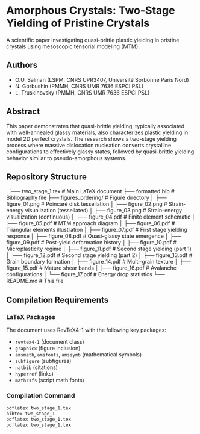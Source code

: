 # Amorphous Crystals: Two-Stage Yielding of Pristine Crystals

A scientific paper investigating quasi-brittle plastic yielding in pristine crystals using mesoscopic tensorial modeling (MTM).

## Authors
- O.U. Salman (LSPM, CNRS UPR3407, Université Sorbonne Paris Nord)
- N. Gorbushin (PMMH, CNRS UMR 7636 ESPCI PSL)
- L. Truskinovsky (PMMH, CNRS UMR 7636 ESPCI PSL)

## Abstract
This paper demonstrates that quasi-brittle yielding, typically associated with well-annealed glassy materials, also characterizes plastic yielding in model 2D perfect crystals. The research shows a two-stage yielding process where massive dislocation nucleation converts crystalline configurations to effectively glassy states, followed by quasi-brittle yielding behavior similar to pseudo-amorphous systems.

## Repository Structure
.
├── two_stage_1.tex          # Main LaTeX document
├── formatted.bib            # Bibliography file
├── figures_ordering/        # Figure directory
│   ├── figure_01.png        # Poincaré disk tessellation
│   ├── figure_02.png        # Strain-energy visualization (tessellated)
│   ├── figure_03.png        # Strain-energy visualization (continuous)
│   ├── figure_04.pdf        # Finite element schematic
│   ├── figure_05.pdf        # MTM approach diagram
│   ├── figure_06.pdf        # Triangular elements illustration
│   ├── figure_07.pdf        # First stage yielding response
│   ├── figure_08.pdf        # Quasi-glassy state emergence
│   ├── figure_09.pdf        # Post-yield deformation history
│   ├── figure_10.pdf        # Microplasticity regime
│   ├── figure_11.pdf        # Second stage yielding (part 1)
│   ├── figure_12.pdf        # Second stage yielding (part 2)
│   ├── figure_13.pdf        # Grain boundary formation
│   ├── figure_14.pdf        # Multi-grain texture
│   ├── figure_15.pdf        # Mature shear bands
│   ├── figure_16.pdf        # Avalanche configurations
│   └── figure_17.pdf        # Energy drop statistics
└── README.md               # This file

## Compilation Requirements

### LaTeX Packages
The document uses RevTeX4-1 with the following key packages:
- `revtex4-1` (document class)
- `graphicx` (figure inclusion)
- `amsmath`, `amsfonts`, `amssymb` (mathematical symbols)
- `subfigure` (subfigures)
- `natbib` (citations)
- `hyperref` (links)
- `mathrsfs` (script math fonts)

### Compilation Command
```bash
pdflatex two_stage_1.tex
bibtex two_stage_1
pdflatex two_stage_1.tex
pdflatex two_stage_1.tex
